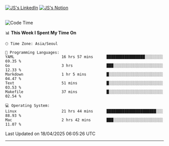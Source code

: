 
[![JS's LinkedIn](https://img.shields.io/badge/LinkedIn-blue?style=for-the-badge&logo=linkedin)](https://www.linkedin.com/in/jaeseung-lee-5a2a32139/) 
[![JS's Notion](https://img.shields.io/badge/Notion-black?style=for-the-badge&logo=notion)](https://bit.ly/ljswiki1) <br><br>
<!-- ![JS's GitHub stats](https://github-readme-stats-lemon-five.vercel.app/api?username=tkxkd0159&hide=contribs,prs,stars,issues&show_icons=true&theme=react&include_all_commits=true)   -->
<!-- ![Top Langs](https://github-readme-stats-lemon-five.vercel.app/api/top-langs/?username=tkxkd0159&layout=compact&hide=jupyter%20notebook,scss,html,css&langs_count=10)  -->


<!--START_SECTION:waka-->
![Code Time](http://img.shields.io/badge/Code%20Time-3%2C682%20hrs%2027%20mins-blue)

📊 **This Week I Spent My Time On** 

```text
🕑︎ Time Zone: Asia/Seoul

💬 Programming Languages: 
YAML                     16 hrs 57 mins      █████████████████░░░░░░░░   69.35 % 
Go                       3 hrs               ███░░░░░░░░░░░░░░░░░░░░░░   12.33 % 
Markdown                 1 hr 5 mins         █░░░░░░░░░░░░░░░░░░░░░░░░   04.47 % 
Text                     51 mins             █░░░░░░░░░░░░░░░░░░░░░░░░   03.53 % 
Makefile                 37 mins             █░░░░░░░░░░░░░░░░░░░░░░░░   02.54 % 

💻 Operating System: 
Linux                    21 hrs 44 mins      ██████████████████████░░░   88.93 % 
Mac                      2 hrs 42 mins       ███░░░░░░░░░░░░░░░░░░░░░░   11.07 % 
```


 Last Updated on 18/04/2025 06:05:26 UTC
<!--END_SECTION:waka-->

---
<!---
<a href="https://github.com/tkxkd0159/books">
  <img align="center" src="https://github-readme-stats-lemon-five.vercel.app/api/pin/?username=tkxkd0159&repo=books&theme=react" />
</a>
-->

<!---
- 🔭 I’m currently working on ...
- 🌱 I’m currently learning blockchain and distributed network
- 👯 I’m looking to collaborate on ...
- 🤔 I’m looking for help with ...
- 💬 Ask me about ...
- 📫 How to reach me: ...
- 😄 Pronouns: ...
- ⚡ Fun fact: ...
-->

